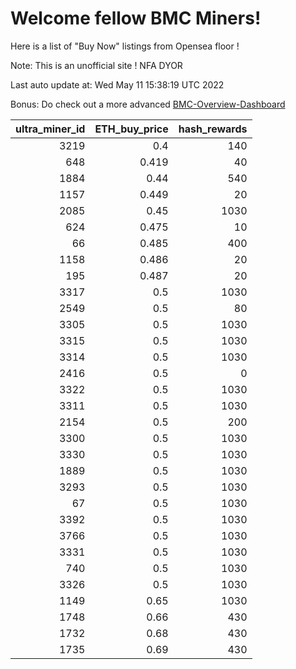 # Welcome fellow BMC Miners!
Here is a list of "Buy Now" listings from Opensea floor !

Note: This is an unofficial site ! NFA DYOR

Last auto update at: Wed May 11 15:38:19 UTC 2022

Bonus: Do check out a more advanced [BMC-Overview-Dashboard](https://dune.com/defifunk/BMC-Overview-Dashboard)


|   ultra_miner_id |   ETH_buy_price |   hash_rewards |
|-----------------:|----------------:|---------------:|
|             3219 |           0.4   |            140 |
|              648 |           0.419 |             40 |
|             1884 |           0.44  |            540 |
|             1157 |           0.449 |             20 |
|             2085 |           0.45  |           1030 |
|              624 |           0.475 |             10 |
|               66 |           0.485 |            400 |
|             1158 |           0.486 |             20 |
|              195 |           0.487 |             20 |
|             3317 |           0.5   |           1030 |
|             2549 |           0.5   |             80 |
|             3305 |           0.5   |           1030 |
|             3315 |           0.5   |           1030 |
|             3314 |           0.5   |           1030 |
|             2416 |           0.5   |              0 |
|             3322 |           0.5   |           1030 |
|             3311 |           0.5   |           1030 |
|             2154 |           0.5   |            200 |
|             3300 |           0.5   |           1030 |
|             3330 |           0.5   |           1030 |
|             1889 |           0.5   |           1030 |
|             3293 |           0.5   |           1030 |
|               67 |           0.5   |           1030 |
|             3392 |           0.5   |           1030 |
|             3766 |           0.5   |           1030 |
|             3331 |           0.5   |           1030 |
|              740 |           0.5   |           1030 |
|             3326 |           0.5   |           1030 |
|             1149 |           0.65  |           1030 |
|             1748 |           0.66  |            430 |
|             1732 |           0.68  |            430 |
|             1735 |           0.69  |            430 |